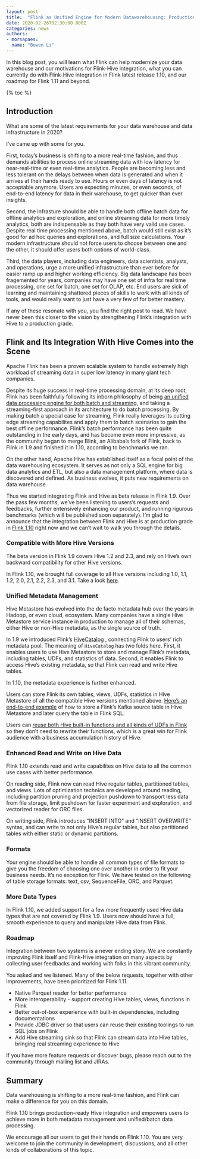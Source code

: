 ```yaml
---
layout: post 
title:  "Flink as Unified Engine for Modern Datawarehousing: Production Ready Hive Integration" 
date: 2020-02-26T02:30:00.000Z
categories: news
authors:
- morsapaes:
  name: "Bowen Li"
---
```


In this blog post, you will learn what Flink can help modernize your data warehouse and our motivations for Flink-Hive integration, what you can currently do with Flink-Hive integration in Flink latest release 1.10, and our roadmap for Flink 1.11 and beyond.

{% toc %}


## Introduction 

What are some of the latest requirements for your data warehouse and data infrastructure in 2020?

I’ve came up with some for you.

First, today’s business is shifting to a more real-time fashion, and thus demands abilities to process online streaming data with low latency for near-real-time or even real-time analytics. People are becoming less and less tolerant on the delays between when data is generated and when it arrives at their hands ready to use. Hours or even days of latency is not acceptable anymore. Users are expecting minutes, or even seconds, of end-to-end latency for data in their warehouse, to get quicker than ever insights.

Second, the infrasture should be able to handle both offline batch data for offline analytics and exploration, and online streaming data for more timely analytics, both are indispensable as they both have very valid use cases. Despite real time processing mentioned above, batch would still exist as it’s good for ad hoc queries and explorations, and full size calculations. Your modern infrastructure should not force users to choose between one and the other, it should offer users both options of world-class.

Third, the data players, including data engineers, data scientists, analysts, and operations, urge a more unified infrastructure than ever before for easier ramp up and higher working efficiency. Big data landscape has been fragemented for years, companies may have one set of infra for real time processing, one set for batch, one set for OLAP, etc. End users are sick of learning and maintaining shattered pieces of skills to work with all kinds of tools, and would really want to just have a very few of for better mastery.

If any of these resonate with you, you find the right post to read. We have never been this closer to the vision by strengthening Flink’s integration with Hive to a production grade.


## Flink and Its Integration With Hive Comes into the Scene

Apache Flink has been a proven scalable system to handle extremely high workload of streaming data in super low latency in many giant tech companies.

Despite its huge success in real-time processing domain, at its deep root, Flink has been faithfully following its inborn philosophy of being [an unified data processing engine for both batch and streaming](https://flink.apache.org/news/2019/02/13/unified-batch-streaming-blink.html), and taking a streaming-first approach in its architecture to do batch processing. By making batch a special case for streaming, Flink really leverages its cutting edge streaming capabilites and apply them to batch scenarios to gain the best offline performance. Flink’s batch performance has been quite outstanding in the early days, and has become even more impressive, as the community began to merge Blink, an Alibaba’s fork of Flink, back to Flink in 1.9 and finished it in 1.10, according to benchmarks we ran. 

On the other hand, Apache Hive has established itself as a focal point of the data warehousing ecosystem. It serves as not only a SQL engine for big data analytics and ETL, but also a data management platform, where data is discovered and defined. As business evolves, it puts new requirements on data warehouse.

Thus we started integrating Flink and Hive as beta release in Flink 1.9. Over the pass few months, we’ve been listening to users’s requests and feedbacks, further entensively enhancing our product, and running rigurous benchmarks (which will be published soon separately). I’m glad to announce that the integration between Flink and Hive is at production grade in [Flink 1.10](https://flink.apache.org/news/2020/02/11/release-1.10.0.html) right now and we can’t wait to walk you through the details.


### Compatible with More Hive Versions

The beta version in Flink 1.9 covers Hive 1.2 and 2.3, and rely on Hive’s own backward compatibility for other Hive versions.

In Flink 1.10, we brought full coverage to all Hive versions including 1.0, 1.1, 1.2, 2.0, 2.1, 2.2, 2.3, and 3.1. Take a look [here](https://ci.apache.org/projects/flink/flink-docs-release-1.10/dev/table/hive/#supported-hive-versions).


### Unified Metadata Management 

Hive Metastore has evolved into the de facto metadata hub over the years in Hadoop, or even cloud, ecosystem. Many companies have a single Hive Metastore service instance in production to manage all of their schemas, either Hive or non-Hive metadata, as the single source of truth.

In 1.9 we introduced Flink’s [HiveCatalog](https://ci.apache.org/projects/flink/flink-docs-release-1.10/dev/table/hive/hive_catalog.html) , connecting Flink to users’ rich metadata pool. The meaning of `HiveCatalog` has two folds here. First, it enables users to use Hive Metastore to store and manage Flink’s metadata, including tables, UDFs, and statistics of data. Second, it enables Flink to access Hive’s existing metadata, so that Flink can read and write Hive tables.

In 1.10, the metadata experience is further enhanced.

Users can store Flink its own tables, views, UDFs, statistics in Hive Metastore of all the compatible Hive versions mentioned above. [Here’s an end-to-end example](https://ci.apache.org/projects/flink/flink-docs-release-1.10/dev/table/hive/hive_catalog.html#example) of how to store a Flink’s Kafka source table in Hive Metastore and later query the table in Flink SQL.

Users can [reuse both Hive built-in functions and all kinds of UDFs in Flink](https://ci.apache.org/projects/flink/flink-docs-release-1.10/dev/table/hive/hive_functions.html) so they don’t need to rewrite their functions, which is a great win for Flink audience with a business accumulation history of Hive.

### Enhanced Read and Write on Hive Data

Flink 1.10 extends read and write capabilites on Hive data to all the common use cases with better performance. 

On reading side, Flink now can read Hive regular tables, partitioned tables, and views. Lots of optimization technics are developed around reading, including partition pruning and projection pushdown to transport less data from file storage, limit pushdown for faster experiment and exploration, and vectorized reader for ORC files.

On writing side, Flink introduces “INSERT INTO” and “INSERT OVERWRITE” syntax, and can write to not only Hive’s regular tables, but also partitioned tables with either static or dynamic partitions.

### Formats

Your engine should be able to handle all common types of file formats to give you the freedom of choosing one over another in order to fit your business needs. It’s no exception for Flink. We have tested on the following of table storage formats: text, csv, SequenceFile, ORC, and Parquet.

### More Data Types

In Flink 1.10, we added support for a few more frequently used Hive data types that are not covered by Flink 1.9. Users now should have a full, smooth experience to query and manipulate Hive data from Flink.

### Roadmap

Integration between two systems is a never ending story. We are constantly improving Flink itself and Flink-Hive integration on many aspects by collecting user feedbacks and working with folks in this vibrant community.

You asked and we listened. Many of the below requests, together with other improvements, have been prioritized for Flink 1.11.

- Native Parquet reader for better performance
- More interoperability - support creating Hive tables, views, functions in Flink
- Better out-of-box experience with built-in dependencies, including documentations
- Provide JDBC driver so that users can reuse their existing toolings to run SQL jobs on Flink
- Add Hive streaming sink so that Flink can stream data into Hive tables, bringing real streaming experience to Hive

If you have more feature requests or discover bugs, please reach out to the community through mailing list and JIRAs.


## Summary

Data warehousing is shifting to a more real-time fashion, and Flink can make a difference for you on this domain.

Flink 1.10 brings production-ready Hive integration and empowers users to achieve more in both metadata management and unified/batch data processing.

We encourage all our users to get their hands on Flink 1.10. You are very welcome to join the community in development, discussions, and all other kinds of collaborations of this topic.


